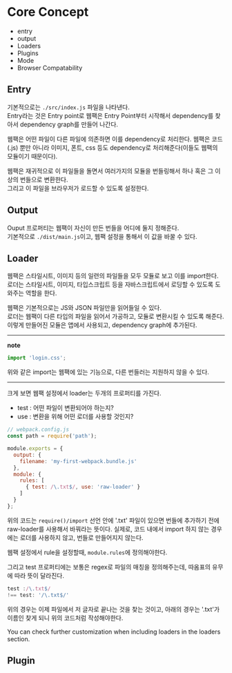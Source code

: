 # Core Concept

- entry
- output
- Loaders
- Plugins
- Mode
- Browser Compatability

## Entry

기본적으로는 `./src/index.js` 파일을 나타낸다.  
Entry라는 것은 Entry point로 웹팩은 Entry Point부터 시작해서 dependency를 찾아서 dependency graph를 만들어 나간다. 

웹팩은 어떤 파일이 다른 파일에 의존하면 이를 dependency로 처리한다. 웹팩은 코드(.js) 뿐만 아니라 이미지, 폰트, css 등도 dependency로 처리해준다(이들도 웹팩의 모듈이기 때문이다).

웹팩은 재귀적으로 이 파일들을 돌면서 여러가지의 모듈을 번들링해서 하나 혹은 그 이상의 번들으로 변환한다.  
그리고 이 파일을 브라우저가 로드할 수 있도록 설정한다. 

## Output

Ouput 프로퍼티는 웹팩이 자신이 만든 번들을 어디에 둘지 정해준다.  
기본적으로 `./dist/main.js`이고, 웹팩 설정을 통해서 이 값을 바꿀 수 있다. 

## Loader

웹팩은 스타일시트, 이미지 등의 일련의 파일들을 모두 모듈로 보고 이를 import한다.
로더는 스타일시트, 이미지, 타입스크립트 등을 자바스크립트에서 로딩할 수 있도록 도와주는 역할을 한다.

웹팩은 기본적으로는 JS와 JSON 파일만을 읽어들일 수 있다.  
로더는 웹팩이 다른 타입의 파일을 읽어서 가공하고, 모듈로 변환시킬 수 있도록 해준다. 
이렇게 만들어진 모듈은 앱에서 사용되고, dependency graph에 추가된다. 

---
**note**
```js
import 'login.css'; 
```
위와 같은 import는 웹팩에 있는 기능으로, 다른 번들러는 지원하지 않을 수 있다. 

---


크게 보면 웹팩 설정에서 loader는 두개의 프로퍼티를 가진다. 

- test : 어떤 파일이 변환되어야 하는지?
- use :  변환을 위해 어떤 로더를 사용할 것인지?

```js
// webpack.config.js
const path = require('path');

module.exports = {
  output: {
    filename: 'my-first-webpack.bundle.js'
  },
  module: {
    rules: [
      { test: /\.txt$/, use: 'raw-loader' }
    ]
  }
};
```

위의 코드는 `require()/import` 선언 안에 '.txt' 파일이 있으면 번들에 추가하기 전에 raw-loader를 사용해서 바꿔라는 뜻이다. 
실제로, 코드 내에서 import 하지 않는 경우에는 로더를 사용하지 않고, 번들로 만들어지지 않는다. 

웹팩 설정에서 rule을 설정할때, `module.rules`에 정의해야한다.  

그리고 test 프로퍼티에는 보통은 regex로 파일의 매칭을 정의해주는데, 따옴표의 유무에 따라 뜻이 달라진다.
```js
test :/\.txt$/ 
!== test: '/\.txt$/'
```
위의 경우는 이제 파일에서 저 글자로 끝나는 것을 찾는 것이고, 아래의 경우는 '.txt'가 이름인 찾게 되니 위의 코드처럼 작성해야한다. 

You can check further customization when including loaders in the loaders section.

## Plugin

